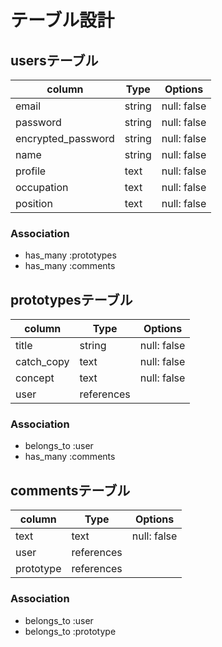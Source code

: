 # テーブル設計

## usersテーブル

| column             | Type   | Options     |
| ------------------ | ------ | ----------- |
| email              | string | null: false |
| password           | string | null: false |
| encrypted_password | string | null: false |
| name               | string | null: false |
| profile            | text   | null: false |
| occupation         | text   | null: false |
| position           | text   | null: false |

### Association
- has_many :prototypes
- has_many :comments


## prototypesテーブル

| column     | Type          | Options     |
| ---------- | ------------- | ----------- |
| title      | string        | null: false |
| catch_copy | text          | null: false |
| concept    | text          | null: false |
| user       | references    |             |

### Association
- belongs_to :user
- has_many :comments

## commentsテーブル

| column    | Type       | Options     |
| --------- | ---------- | ----------- |
| text      | text       | null: false |
| user      | references |             |
| prototype | references |             |

### Association
- belongs_to :user
- belongs_to :prototype

